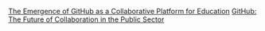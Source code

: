[The Emergence of GitHub as a Collaborative Platform for Education](http://alexeyza.com/pdf/cscw15.pdf)
[GitHub: The Future of Collaboration in the Public Sector](http://www.brookings.edu/blogs/techtank/posts/2014/12/16-github-government-use-longo)
